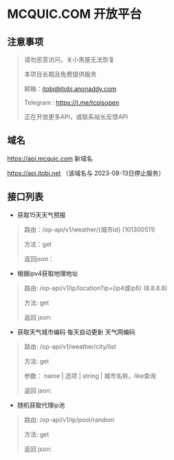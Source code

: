 # MCQUIC.COM 开放平台

## 注意事项

> 请勿恶意访问，关小黑屋无法恢复
>
> 本项目长期且免费提供服务
> 
> 邮箱：itobj@itobj.anonaddy.com
> 
> Telegram : https://t.me/tcpisopen
>
> 正在开放更多API，或联系站长反馈API

## 域名

https://api.mcquic.com   新域名

https://api.itobj.net   （该域名与	2023-08-13日停止服务）

## 接口列表

- 获取15天天气预报

>
>路由：/op-api/v1/weather/{城市id}  (101300511)
>
>方法：get
>
>返回json：
>
>

- 根据ipv4获取地理地址

>
>路由: /op-api/v1/ip/location?ip={ip4或ip6}   (8.8.8.8)
>
>方法: get
>
>返回 json:
> 
>

- 获取天气城市编码 每天自动更新 天气网编码

>
>路由: /op-api/v1/weather/city/list 
>
>方法: get
>
> 参数：
>  name | 选项 | string  | 城市名称，like查询
> 
>返回 json:
>
>

- 随机获取代理ip池

>
>路由: /op-api/v1/ip/pool/random
>
>方法: get
>
>返回 json:
>
> 
  
